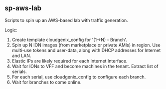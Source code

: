 sp-aws-lab
------------
Scripts to spin up an AWS-based lab with traffic generation.


Logic:

1. Create template cloudgenix_config for '(1->N) - Branch'.
2. Spin up N ION images (from marketplace or private AMIs) in region. Use multi-use tokens and user-data, along with DHCP addresses for Internet and LAN.
2. Elastic IPs are likely required for each Internet Interface.
3. Wait for IONs to VFF and become machines in the tenant. Extract list of serials.
4. For each serial, use cloudgenix_config to configure each branch.
5. Wait for branches to come online.

